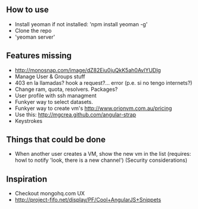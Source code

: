 How to use
----------
- Install yeoman if not installed: 'npm install yeoman -g'
- Clone the repo
- 'yeoman server'

Features missing
-------------
- http://monosnap.com/image/dZ82Eiu0juQkK5ah0AvlYUDlg
- Manage User & Groups stuff
- 403 en la llamadas? hook a request?... error (p.e. si no tengo internets?)
- Change ram, quota, resolvers. Packages?
- User profile with ssh managment
- Funkyer way to select datasets.
- Funkyer way to create vm's http://www.orionvm.com.au/pricing
- Use this: http://mgcrea.github.com/angular-strap
- Keystrokes

Things that could be done
--------------------------
- When another user creates a VM, show the new vm in the list (requires: howl to notify 'look, there is a new channel')
  (Security considerations)

Inspiration
-----------
- Checkout mongohq.com UX
- http://project-fifo.net/display/PF/Cool+AngularJS+Snippets